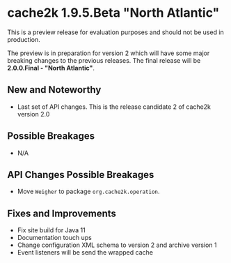 # cache2k 1.9.5.Beta "North Atlantic"

This is a preview release for evaluation purposes and should not be used in production.

The preview is in preparation for version 2 which will have some major breaking
changes to the previous releases. The final release will be **2.0.0.Final - "North Atlantic"**.

## New and Noteworthy

- Last set of API changes. This is the release candidate 2 of cache2k version 2.0

## Possible Breakages

- N/A
 
## API Changes Possible Breakages

- Move `Weigher` to package `org.cache2k.operation`.

## Fixes and Improvements

- Fix site build for Java 11
- Documentation touch ups
- Change configuration XML schema to version 2 and archive version 1
- Event listeners will be send the wrapped cache
